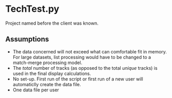 TechTest.py
===========

Project named before the client was known.

Assumptions
----------

-   The data concerned will not exceed what can comfortable fit in memory.
    For large datasets, list processing would have to be changed to a
    match-merge processing model.
-   The *total* number of tracks (as opposed to the total *unique* tracks)
    is used in the final display calculations.
-   No set-up.  First run of the script or first run of a new user will 
    automaticlly create the data file.
-   One data file per user

